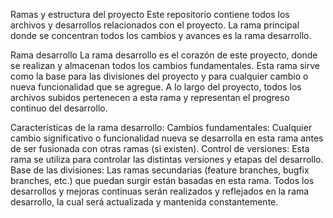 Ramas y estructura del proyecto
Este repositorio contiene todos los archivos y desarrollos relacionados con el proyecto. La rama principal donde se concentran todos los cambios y avances es la rama desarrollo.

Rama desarrollo
La rama desarrollo es el corazón de este proyecto, donde se realizan y almacenan todos los cambios fundamentales. Esta rama sirve como la base para las divisiones del proyecto y para cualquier cambio o nueva funcionalidad que se agregue. A lo largo del proyecto, todos los archivos subidos pertenecen a esta rama y representan el progreso continuo del desarrollo.

Características de la rama desarrollo:
Cambios fundamentales: Cualquier cambio significativo o funcionalidad nueva se desarrolla en esta rama antes de ser fusionada con otras ramas (si existen).
Control de versiones: Esta rama se utiliza para controlar las distintas versiones y etapas del desarrollo.
Base de las divisiones: Las ramas secundarias (feature branches, bugfix branches, etc.) que puedan surgir están basadas en esta rama.
Todos los desarrollos y mejoras continuas serán realizados y reflejados en la rama desarrollo, la cual será actualizada y mantenida constantemente.


